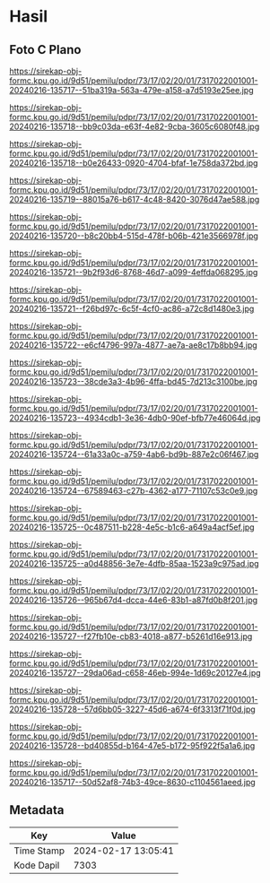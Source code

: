 # Hasil

## Foto C Plano

https://sirekap-obj-formc.kpu.go.id/9d51/pemilu/pdpr/73/17/02/20/01/7317022001001-20240216-135717--51ba319a-563a-479e-a158-a7d5193e25ee.jpg

https://sirekap-obj-formc.kpu.go.id/9d51/pemilu/pdpr/73/17/02/20/01/7317022001001-20240216-135718--bb9c03da-e63f-4e82-9cba-3605c6080f48.jpg

https://sirekap-obj-formc.kpu.go.id/9d51/pemilu/pdpr/73/17/02/20/01/7317022001001-20240216-135718--b0e26433-0920-4704-bfaf-1e758da372bd.jpg

https://sirekap-obj-formc.kpu.go.id/9d51/pemilu/pdpr/73/17/02/20/01/7317022001001-20240216-135719--88015a76-b617-4c48-8420-3076d47ae588.jpg

https://sirekap-obj-formc.kpu.go.id/9d51/pemilu/pdpr/73/17/02/20/01/7317022001001-20240216-135720--b8c20bb4-515d-478f-b06b-421e3566978f.jpg

https://sirekap-obj-formc.kpu.go.id/9d51/pemilu/pdpr/73/17/02/20/01/7317022001001-20240216-135721--9b2f93d6-8768-46d7-a099-4effda068295.jpg

https://sirekap-obj-formc.kpu.go.id/9d51/pemilu/pdpr/73/17/02/20/01/7317022001001-20240216-135721--f26bd97c-6c5f-4cf0-ac86-a72c8d1480e3.jpg

https://sirekap-obj-formc.kpu.go.id/9d51/pemilu/pdpr/73/17/02/20/01/7317022001001-20240216-135722--e6cf4796-997a-4877-ae7a-ae8c17b8bb94.jpg

https://sirekap-obj-formc.kpu.go.id/9d51/pemilu/pdpr/73/17/02/20/01/7317022001001-20240216-135723--38cde3a3-4b96-4ffa-bd45-7d213c3100be.jpg

https://sirekap-obj-formc.kpu.go.id/9d51/pemilu/pdpr/73/17/02/20/01/7317022001001-20240216-135723--4934cdb1-3e36-4db0-90ef-bfb77e46064d.jpg

https://sirekap-obj-formc.kpu.go.id/9d51/pemilu/pdpr/73/17/02/20/01/7317022001001-20240216-135724--61a33a0c-a759-4ab6-bd9b-887e2c06f467.jpg

https://sirekap-obj-formc.kpu.go.id/9d51/pemilu/pdpr/73/17/02/20/01/7317022001001-20240216-135724--67589463-c27b-4362-a177-71107c53c0e9.jpg

https://sirekap-obj-formc.kpu.go.id/9d51/pemilu/pdpr/73/17/02/20/01/7317022001001-20240216-135725--0c487511-b228-4e5c-b1c6-a649a4acf5ef.jpg

https://sirekap-obj-formc.kpu.go.id/9d51/pemilu/pdpr/73/17/02/20/01/7317022001001-20240216-135725--a0d48856-3e7e-4dfb-85aa-1523a9c975ad.jpg

https://sirekap-obj-formc.kpu.go.id/9d51/pemilu/pdpr/73/17/02/20/01/7317022001001-20240216-135726--965b67d4-dcca-44e6-83b1-a87fd0b8f201.jpg

https://sirekap-obj-formc.kpu.go.id/9d51/pemilu/pdpr/73/17/02/20/01/7317022001001-20240216-135727--f27fb10e-cb83-4018-a877-b5261d16e913.jpg

https://sirekap-obj-formc.kpu.go.id/9d51/pemilu/pdpr/73/17/02/20/01/7317022001001-20240216-135727--29da06ad-c658-46eb-994e-1d69c20127e4.jpg

https://sirekap-obj-formc.kpu.go.id/9d51/pemilu/pdpr/73/17/02/20/01/7317022001001-20240216-135728--57d6bb05-3227-45d6-a674-6f3313f71f0d.jpg

https://sirekap-obj-formc.kpu.go.id/9d51/pemilu/pdpr/73/17/02/20/01/7317022001001-20240216-135728--bd40855d-b164-47e5-b172-95f922f5a1a6.jpg

https://sirekap-obj-formc.kpu.go.id/9d51/pemilu/pdpr/73/17/02/20/01/7317022001001-20240216-135717--50d52af8-74b3-49ce-8630-c1104561aeed.jpg


## Metadata

| Key        | Value               |
| ---------- | ------------------- |
| Time Stamp | 2024-02-17 13:05:41 |
| Kode Dapil | 7303                |



